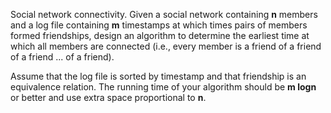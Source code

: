 Social network connectivity. Given a social network containing **n** members 
and a log file containing **m** timestamps at which times pairs of members 
formed friendships, design an algorithm to determine the earliest time 
at which all members are connected (i.e., every member is a friend of a 
friend of a friend ... of a friend). 


Assume that the log file is sorted by timestamp and that friendship is 
an equivalence relation. The running time of your algorithm should be 
**m logn** or better and use extra space proportional to **n**.
